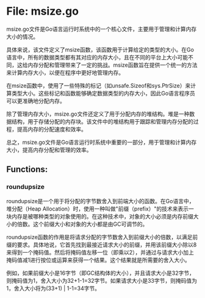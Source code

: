 # File: msize.go

msize.go文件是Go语言运行时系统中的一个核心文件，主要用于管理和计算内存大小的情况。

具体来说，该文件定义了msize函数，该函数用于计算给定的类型的大小。在Go语言中，所有的数据类型都有其对应的内存大小，且在不同的平台上大小可能不同，这给内存分配和管理带来了一定的挑战。msize函数旨在提供一个统一的方法来计算内存大小，以便在程序中更好地管理内存。

在msize函数中，使用了一些特殊的标记（如unsafe.Sizeof和sys.PtrSize）来计算类型大小。这些标记和函数能够确定数据类型的内存大小，因此Go语言程序员可以更准确地分配内存。

除了管理内存大小，msize.go文件还定义了用于分配内存的堆结构。堆是一种数据结构，用于存储分配的内存块。该文件中的堆结构用于跟踪和管理内存分配的过程，提高内存的分配速度和效率。

总之，msize.go文件是Go语言运行时系统中重要的一部分，用于管理和计算内存大小，提高内存分配和管理的效率。

## Functions:

### roundupsize

roundupsize是一个用于将分配的字节数舍入到前端大小的函数。在Go语言中，堆分配（Heap Allocation）时，使用一种叫做"前缀（prefix）"的技术来表示一块内存是被哪种类型的对象使用的。在这种技术中，对象的大小必须是内存前缀大小的倍数。这个前缀大小和对象的大小都是由GC可调节的。

roundupsize函数的作用是将请求分配的字节数舍入到前缀大小的倍数，以满足前缀的要求。具体地说，它首先找到最接近请求大小的前缀，并用该前缀大小除以8来得到一个掩码值。然后将掩码值左移一位（即乘以2），并通过与请求大小加上掩码值减1进行按位或运算来获得一个结果。这个结果就是所需要的舍入大小。

例如，如果前缀大小是16字节（即GC结构体的大小），并且请求大小是32字节，则掩码值为1，舍入大小为32+1-1=32字节。如果请求大小是33字节，则掩码值为1，舍入大小将为(33+1) | 1-1=34字节。



